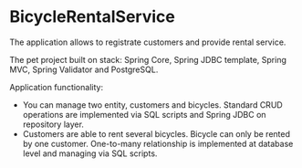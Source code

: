 # BicycleRentalService

The application allows to registrate customers and provide rental service.

The pet project built on stack: Spring Core, Spring JDBC template, Spring MVC, Spring Validator and PostgreSQL.

Application functionality:
- You can manage two entity, customers and bicycles. Standard CRUD operations are implemented via SQL scripts
  and Spring JDBC on repository layer.
- Customers are able to rent  several bicycles. Bicycle can only be rented by one customer. 
  One-to-many relationship is implemented at database level and managing via SQL scripts.

